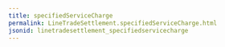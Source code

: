 ```yaml
---
title: specifiedServiceCharge
permalink: LineTradeSettlement.specifiedServiceCharge.html
jsonid: linetradesettlement_specifiedservicecharge
---
```

